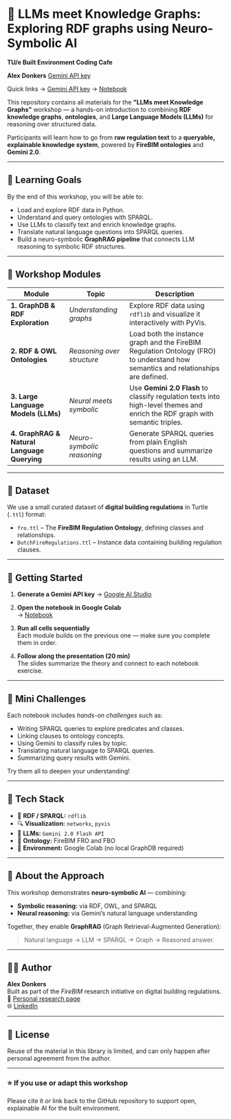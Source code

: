 # 🧠 LLMs meet Knowledge Graphs: Exploring RDF graphs using Neuro-Symbolic AI

**TU/e Built Environment Coding Cafe**

**Alex Donkers**
<a href="https://aistudio.google.com/app/api-keys" target="_blank">Gemini API key</a>

Quick links
   → [Gemini API key](https://aistudio.google.com/app/api-keys)
   → [Notebook](https://colab.research.google.com/drive/1_Z2fGH9IzpnvosbnmclMQuU0T9b3oy0q)



This repository contains all materials for the **"LLMs meet Knowledge Graphs"** workshop — a hands-on introduction to combining **RDF knowledge graphs**, **ontologies**, and **Large Language Models (LLMs)** for reasoning over structured data.

Participants will learn how to go from **raw regulation text** to a **queryable, explainable knowledge system**, powered by **FireBIM ontologies** and **Gemini 2.0**.

---

## 🎯 Learning Goals

By the end of this workshop, you will be able to:
- Load and explore RDF data in Python.
- Understand and query ontologies with SPARQL.
- Use LLMs to classify text and enrich knowledge graphs.
- Translate natural language questions into SPARQL queries.
- Build a neuro-symbolic **GraphRAG pipeline** that connects LLM reasoning to symbolic RDF structures.

---

## 🧩 Workshop Modules

| Module | Topic | Description |
|--------|-------|-------------|
| **1. GraphDB & RDF Exploration** | *Understanding graphs* | Explore RDF data using `rdflib` and visualize it interactively with PyVis. |
| **2. RDF & OWL Ontologies** | *Reasoning over structure* | Load both the instance graph and the FireBIM Regulation Ontology (FRO) to understand how semantics and relationships are defined. |
| **3. Large Language Models (LLMs)** | *Neural meets symbolic* | Use **Gemini 2.0 Flash** to classify regulation texts into high-level themes and enrich the RDF graph with semantic triples. |
| **4. GraphRAG & Natural Language Querying** | *Neuro-symbolic reasoning* | Generate SPARQL queries from plain English questions and summarize results using an LLM. |

---

## 🧱 Dataset

We use a small curated dataset of **digital building regulations** in Turtle (`.ttl`) format:
- `fro.ttl` – The **FireBIM Regulation Ontology**, defining classes and relationships.
- `DutchFireRegulations.ttl` – Instance data containing building regulation clauses.

---

## 🚀 Getting Started

1. **Generate a Gemini API key**
   → [Google AI Studio](https://aistudio.google.com/app/api-keys)

3. **Open the notebook in Google Colab**  
   → [Notebook](https://colab.research.google.com/drive/1_Z2fGH9IzpnvosbnmclMQuU0T9b3oy0q)

4. **Run all cells sequentially**  
   Each module builds on the previous one — make sure you complete them in order.

5. **Follow along the presentation (20 min)**  
   The slides summarize the theory and connect to each notebook exercise.

---

## 🧠 Mini Challenges

Each notebook includes *hands-on challenges* such as:
- Writing SPARQL queries to explore predicates and classes.
- Linking clauses to ontology concepts.
- Using Gemini to classify rules by topic.
- Translating natural language to SPARQL queries.
- Summarizing query results with Gemini.

Try them all to deepen your understanding!

---

## 🧩 Tech Stack

- 🧮 **RDF / SPARQL:** `rdflib`
- 🔍 **Visualization:** `networkx`, `pyvis`
- 🤖 **LLMs:** `Gemini 2.0 Flash API`
- 🧱 **Ontology:** FireBIM FRO and FBO
- 📓 **Environment:** Google Colab (no local GraphDB required)

---

## 🧠 About the Approach

This workshop demonstrates **neuro-symbolic AI** — combining:
- **Symbolic reasoning:** via RDF, OWL, and SPARQL  
- **Neural reasoning:** via Gemini’s natural language understanding  

Together, they enable **GraphRAG** (Graph Retrieval-Augmented Generation):  
> Natural language → LLM → SPARQL → Graph → Reasoned answer.

---

## 🧑‍🏫 Author

**Alex Donkers**  
Built as part of the *FireBIM* research initiative on digital building regulations.  
📧 [Personal research page](https://research.tue.nl/nl/persons/alex-ja-donkers/)  
🌐 [LinkedIn](https://www.linkedin.com/in/alexdonkers/)

---

## 📜 License

Reuse of the material in this library is limited, and can only happen after personal agreement from the author.

---

### ⭐ If you use or adapt this workshop
Please cite it or link back to the GitHub repository to support open, explainable AI for the built environment.
